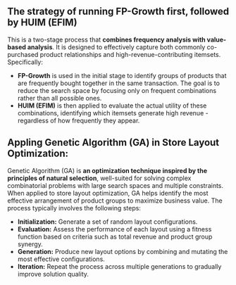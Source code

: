 ## The strategy of running FP-Growth first, followed by HUIM (EFIM)
This is a two-stage process that **combines frequency analysis with value-based analysis**. It is designed to effectively capture both commonly co-purchased product relationships and high-revenue-contributing itemsets. Specifically:

-	**FP-Growth** is used in the initial stage to identify groups of products that are frequently bought together in the same transaction. The goal is to reduce the search space by focusing only on frequent combinations rather than all possible ones.
-	**HUIM (EFIM)** is then applied to evaluate the actual utility of these combinations, identifying which itemsets generate high revenue - regardless of how frequently they appear.

## Appling Genetic Algorithm (GA) in Store Layout Optimization:
Genetic Algorithm (GA) is **an optimization technique inspired by the principles of natural selection**, well-suited for solving complex combinatorial problems with large search spaces and multiple constraints. When applied to store layout optimization, GA helps identify the most effective arrangement of product groups to maximize business value. The process typically involves the following steps:

-	**Initialization:** Generate a set of random layout configurations.
-	**Evaluation:** Assess the performance of each layout using a fitness function based on criteria such as total revenue and product group synergy.
-	**Generation:** Produce new layout options by combining and mutating the most effective configurations.
-	**Iteration:** Repeat the process across multiple generations to gradually improve solution quality.
